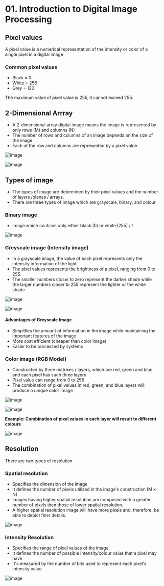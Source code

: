 # 01. Introduction to Digital Image Processing

## Pixel values
A pixel value is a numerical representation of the intensity or color of a single pixel in a digital image

### Common pixel values
- Black = 0
- White = 256
- Grey = 120

The maximum value of pixel value is 255, it cannot exceed 255.

## 2-Dimensional Arrray
- A 2-dimensional array digital image means the image is represented by only rows (M) and columns (N)
- The number of rows and columns of an image depends on the size of the image
- Each of the row and columns are represented by a pixel value

![image](https://github.com/user-attachments/assets/071b0e86-d6e8-40bb-a602-cb48a70a218b)

![image](https://github.com/user-attachments/assets/22786b81-f077-4c8a-9672-57384892542b)

## Types of image
- The types of image are determined by their pixel values and the number of layers /planes / arrays.
- There are three types of image which are grayscale, binary, and colour

### Binary image
- Image which contains only either black (0) or white (255) / 1

![image](https://github.com/user-attachments/assets/55fa9ad3-ca86-4af6-b723-af6aafb7c74b)

### Greyscale image (Intensity image)
- In a grayscale image, the value of each pixel represents only the intensity information of the light
- The pixel values represents the brightness of a pixel, ranging from 0 to 255.
- The smaller numbers closer to zero represent the darker shade while the larger numbers closer to 255 represent the lighter or the white shade.

![image](https://github.com/user-attachments/assets/ca67d4df-9836-4d85-8f36-003460574bdc)

![image](https://github.com/user-attachments/assets/e0d62a8b-f14d-4052-aea0-5752af709802)

#### Advantages of Greyscale Image
- Simplifies the amount of information in the image while maintaining the important features of the image
- More cost efficient (cheaper than color image)
- Easier to be processed by systems

### Color image (RGB Model)
- Constructed by three matrixes / layers, which are red, green and blue and each pixel has such three layers
- Pixel value can range from 0 to 255
- The combination of pixel values in red, green, and blue layers will produce a unique color image

![image](https://github.com/user-attachments/assets/340f384e-d402-41a0-bc9c-80f265b451ec)

![image](https://github.com/user-attachments/assets/344a0785-18ad-4d09-bc09-ec1032309a6c)

**Example: Combination of pixel values in each layer will result to different colours**

![image](https://github.com/user-attachments/assets/2e4a6c63-a2ea-4960-85e6-cfb3d91a12fb)

## Resolution
There are two types of resolution

### Spatial resolution
- Specifies the dimension of the image
- It defines the number of pixels utilized in the image's construction (M x N)
- Images having higher spatial resolution are composed with a greater number of pixels than those of lower spatial resolution.
- A higher spatial resolution image will have more pixels and, therefore, be able to depict finer details. 

![image](https://github.com/user-attachments/assets/fa5f0ad1-6c88-4f92-bf55-80347f768eb3)

### Intensity Resolution
- Specifies the range of pixel values of the image
- It defines the number of possible intensity/colour value that a pixel may have
- It's measured by the number of bits used to represent each pixel's intensity value

![image](https://github.com/user-attachments/assets/1994a728-ff96-43fb-940c-2f40936cd493)
